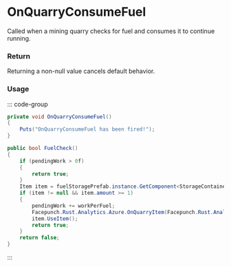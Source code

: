 # OnQuarryConsumeFuel
<Badge type="info" text="Resource"/><Badge type="danger" text="Carbon Compatible"/><Badge type="warning" text="Oxide Compatible"/>
Called when a mining quarry checks for fuel and consumes it to continue running.

### Return
Returning a non-null value cancels default behavior.

### Usage
::: code-group
```csharp [Example]
private void OnQuarryConsumeFuel()
{
	Puts("OnQuarryConsumeFuel has been fired!");
}
```
```csharp [Source — Assembly-CSharp @ MiningQuarry]
public bool FuelCheck()
{
	if (pendingWork > 0f)
	{
		return true;
	}
	Item item = fuelStoragePrefab.instance.GetComponent<StorageContainer>().inventory.FindItemByItemName("diesel_barrel");
	if (item != null && item.amount >= 1)
	{
		pendingWork += workPerFuel;
		Facepunch.Rust.Analytics.Azure.OnQuarryItem(Facepunch.Rust.Analytics.Azure.ResourceMode.Consumed, item.info.shortname, 1, this);
		item.UseItem();
		return true;
	}
	return false;
}

```
:::
